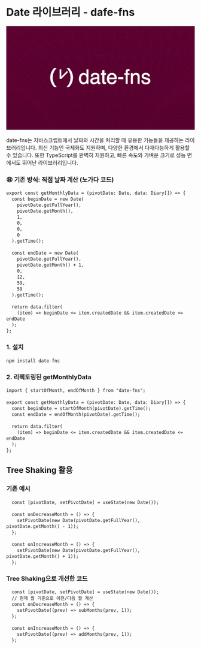 # Date 라이브러리 - dafe-fns

![](https://github.com/dididiri1/TIL/blob/main/React/images/24_01.png?raw=true)

date-fns는 자바스크립트에서 날짜와 시간을 처리할 때 유용한 기능들을 제공하는 라이브러리입니다. 최신 기능인 국제화도 지원하며, 
다양한 환경에서 다재다능하게 활용할 수 있습니다. 또한 TypeScript를 완벽히 지원하고, 빠른 속도와 가벼운 크기로 성능 면에서도 
뛰어난 라이브러리입니다.

### 😩 기존 방식: 직접 날짜 계산 (노가다 코드)
```
export const getMonthlyData = (pivotDate: Date, data: Diary[]) => {
  const beginDate = new Date(
    pivotDate.getFullYear(),
    pivotDate.getMonth(),
    1,
    0,
    0,
    0
  ).getTime();

  const endDate = new Date(
    pivotDate.getFullYear(),
    pivotDate.getMonth() + 1,
    0,
    12,
    59,
    59
  ).getTime();

  return data.filter(
    (item) => beginDate <= item.createdDate && item.createdDate <= endDate
  );
};
```

### 1. 설치
```
npm install date-fns
```
### 2. 리팩토링된 getMonthlyData
```
import { startOfMonth, endOfMonth } from "date-fns";

export const getMonthlyData = (pivotDate: Date, data: Diary[]) => {
  const beginDate = startOfMonth(pivotDate).getTime();
  const endDate = endOfMonth(pivotDate).getTime();

  return data.filter(
    (item) => beginDate <= item.createdDate && item.createdDate <= endDate
  );
};
```

## Tree Shaking 활용

### 기존 예시
```
  const [pivotDate, setPivotDate] = useState(new Date());

  const onDecreaseMonth = () => {
    setPivotDate(new Date(pivotDate.getFullYear(), pivotDate.getMonth() - 1));
  };

  const onIncreaseMonth = () => {
    setPivotDate(new Date(pivotDate.getFullYear(), pivotDate.getMonth() + 1));
  };
```

### Tree Shaking으로 개선한 코드
```
  const [pivotDate, setPivotDate] = useState(new Date());
  // 현재 월 기준으로 이전/다음 월 계산
  const onDecreaseMonth = () => {
    setPivotDate((prev) => subMonths(prev, 1));
  };
    
  const onIncreaseMonth = () => {
    setPivotDate((prev) => addMonths(prev, 1));
  };
```


